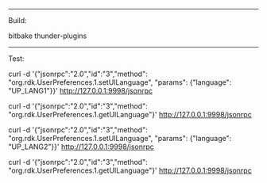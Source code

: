 -----------------
Build:

bitbake thunder-plugins

-----------------
Test:

curl -d '{"jsonrpc":"2.0","id":"3","method": "org.rdk.UserPreferences.1.setUILanguage", "params": {"language": "UP_LANG1"}}' http://127.0.0.1:9998/jsonrpc

curl -d '{"jsonrpc":"2.0","id":"3","method": "org.rdk.UserPreferences.1.getUILanguage"}' http://127.0.0.1:9998/jsonrpc

curl -d '{"jsonrpc":"2.0","id":"3","method": "org.rdk.UserPreferences.1.setUILanguage", "params": {"language": "UP_LANG2"}}' http://127.0.0.1:9998/jsonrpc

curl -d '{"jsonrpc":"2.0","id":"3","method": "org.rdk.UserPreferences.1.getUILanguage"}' http://127.0.0.1:9998/jsonrpc
